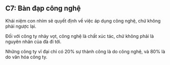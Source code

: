 ## C7: Bàn đạp công nghệ
Khái niệm con nhím sẽ quyết định về việc áp dụng công nghệ, chứ không phải ngược lại. 

Đối với công ty nhảy vọt, công nghệ là chất xúc tác, chứ không phải là nguyên nhân của đà đi tới. 

Những công ty vĩ đại chỉ có 20% sự thành công là do công nghệ, và 80% là do văn hóa công ty.
